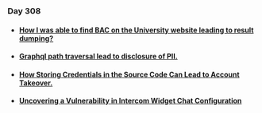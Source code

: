 ### Day 308

#### [<ul><li>How I was able to find BAC on the University website leading to result dumping?</ul></li>](https://krishnadevpmelevila.medium.com/how-i-was-able-to-find-bac-on-the-university-website-leading-to-result-dumping-36e1f35fbecd)
#### [<ul><li>Graphql path traversal lead to disclosure of PII.</ul></li>](https://medium.com/@omarahmed_13016/graphql-path-traversal-lead-to-disclosure-of-pii-38597b8446d4)
#### [<ul><li>How Storing Credentials in the Source Code Can Lead to Account Takeover.</ul></li>](https://medium.com/@SumeetM.exe/how-storing-credentials-in-the-source-code-can-lead-to-account-takeover-ea5ec9607311)
#### [<ul><li>Uncovering a Vulnerability in Intercom Widget Chat Configuration</ul></li>](https://medium.com/@hellother18/uncovering-a-vulnerability-in-intercom-widget-chat-configuration-e5633d06df60)
